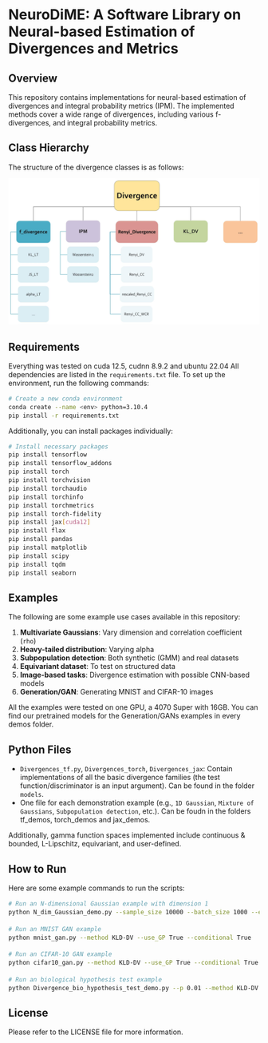 # NeuroDiME: A Software Library on Neural-based Estimation of Divergences and Metrics

## Overview
This repository contains implementations for neural-based estimation of divergences and integral probability metrics (IPM). The implemented methods cover a wide range of divergences, including various f-divergences, and integral probability metrics.

## Class Hierarchy
The structure of the divergence classes is as follows:

![Alt text](images/class_hierarchy.jpg)


## Requirements
Everything was tested on cuda 12.5, cudnn 8.9.2 and ubuntu 22.04
All dependencies are listed in the `requirements.txt` file. To set up the environment, run the following commands:
```bash
# Create a new conda environment
conda create --name <env> python=3.10.4
pip install -r requirements.txt
```

Additionally, you can install packages individually:
```bash
# Install necessary packages
pip install tensorflow
pip install tensorflow_addons
pip install torch
pip install torchvision
pip install torchaudio
pip install torchinfo
pip install torchmetrics
pip install torch-fidelity
pip install jax[cuda12]
pip install flax
pip install pandas
pip install matplotlib
pip install scipy
pip install tqdm
pip install seaborn
```

## Examples
The following are some example use cases available in this repository:
1. **Multivariate Gaussians**: Vary dimension and correlation coefficient (`rho`)
2. **Heavy-tailed distribution**: Varying alpha
3. **Subpopulation detection**: Both synthetic (GMM) and real datasets
4. **Equivariant dataset**: To test on structured data
5. **Image-based tasks**: Divergence estimation with possible CNN-based models
6. **Generation/GAN**: Generating MNIST and CIFAR-10 images

All the examples were tested on one GPU, a 4070 Super with 16GB.
You can find our pretrained models for the Generation/GANs examples in every demos folder.

## Python Files
- `Divergences_tf.py`, `Divergences_torch`, `Divergences_jax`: Contain implementations of all the basic divergence families (the test function/discriminator is an input argument). Can be found in the folder `models`.
- One file for each demonstration example (e.g., `1D Gaussian`, `Mixture of Gaussians`, `Subpopulation detection`, etc.). Can be foudn in the folders tf_demos, torch_demos and jax_demos.

Additionally, gamma function spaces implemented include continuous & bounded, L-Lipschitz, equivariant, and user-defined.

## How to Run
Here are some example commands to run the scripts:
```bash
# Run an N-dimensional Gaussian example with dimension 1
python N_dim_Gaussian_demo.py --sample_size 10000 --batch_size 1000 --epochs 200 --method KLD-DV --use_GP True --dimension 1

# Run an MNIST GAN example
python mnist_gan.py --method KLD-DV --use_GP True --conditional True

# Run an CIFAR-10 GAN example
python cifar10_gan.py --method KLD-DV --use_GP True --conditional True

# Run an biological hypothesis test example
python Divergence_bio_hypothesis_test_demo.py --p 0.01 --method KLD-DV
```

## License
Please refer to the LICENSE file for more information.
